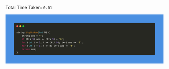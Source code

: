 Total Time Taken: `0.01`

![](https://github.com/archishmanghos/code-images/blob/master/GFG/Smallest-number-with-sum-of-digits-as-N-and-divisible-by-10^N.png)
